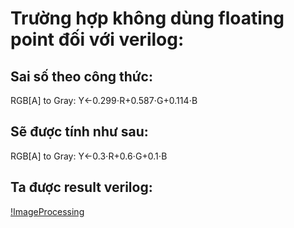 # Trường hợp không dùng floating point đối với verilog:
## Sai số theo công thức:
RGB[A] to Gray: Y←0.299⋅R+0.587⋅G+0.114⋅B
## Sẽ được tính như sau:
RGB[A] to Gray: Y←0.3⋅R+0.6⋅G+0.1⋅B

## Ta được result verilog:
[!ImageProcessing](https://github.com/alle99101/Ratatouille/blob/main/Assignment/Week2/IntnoFloatcase/Python/verilogsashatest.PNG)
